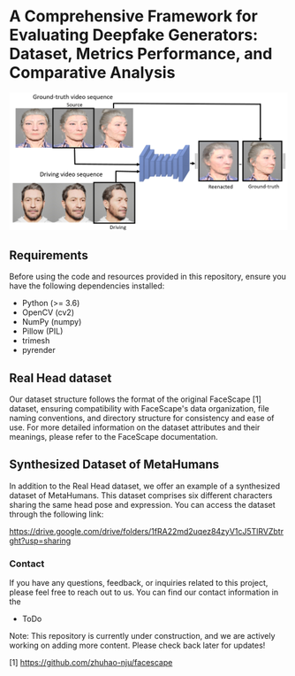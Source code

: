 # A Comprehensive Framework for Evaluating Deepfake Generators: Dataset, Metrics Performance, and Comparative Analysis
![My Photo](https://github.com/ICCVsupplementary/ICCV_2023/blob/main/protocol_final.png)

## Requirements
Before using the code and resources provided in this repository, ensure you have the following dependencies installed:
* Python (>= 3.6)
* OpenCV (cv2)
* NumPy (numpy)
* Pillow (PIL)
* trimesh
* pyrender

## Real Head dataset
Our dataset structure follows the format of the original FaceScape [1] dataset, ensuring compatibility with FaceScape's data organization, file naming conventions, and directory structure for consistency and ease of use. For more detailed information on the dataset attributes and their meanings, please refer to the FaceScape documentation.

## Synthesized Dataset of MetaHumans
In addition to the Real Head dataset, we offer an example of a synthesized dataset of MetaHumans. This dataset comprises six different characters sharing the same head pose and expression. You can access the dataset through the following link: 

https://drive.google.com/drive/folders/1fRA22md2uqez84zyV1cJ5TlRVZbtrght?usp=sharing


### Contact
If you have any questions, feedback, or inquiries related to this project, please feel free to reach out to us. You can find our contact information in the 
* ToDo


Note: This repository is currently under construction, and we are actively working on adding more content. Please check back later for updates!

[1] https://github.com/zhuhao-nju/facescape
